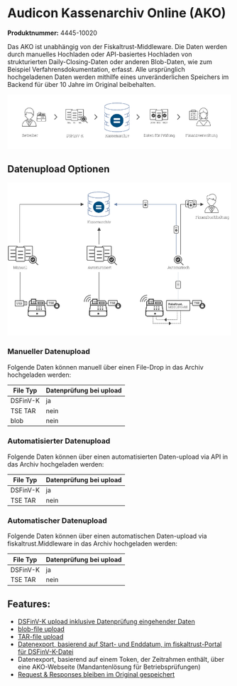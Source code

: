 # Audicon Kassenarchiv Online (AKO)

**Produktnummer:** 4445-10020

Das AKO ist unabhängig von der Fiskaltrust-Middleware. Die Daten werden durch manuelles Hochladen oder API-basiertes Hochladen von strukturierten Daily-Closing-Daten oder anderen Blob-Daten, wie zum Beispiel Verfahrensdokumentation, erfasst. Alle ursprünglich hochgeladenen Daten werden mithilfe eines unveränderlichen Speichers im Backend für über 10 Jahre im Original beibehalten.

![ako-data-flow](../media/ako-data-flow.png)                               

## Datenupload Optionen

![ako-data-upload-options](../media/ako-data-upload-options.png)

### Manueller Datenupload

Folgende Daten können manuell über einen File-Drop in das Archiv hochgeladen werden: 

| File Typ | Datenprüfung bei upload |
| -------- | ----------------------- |
| DSFinV-K | ja                      |
| TSE TAR  | nein                    |
| blob     | nein                    |



### Automatisierter Datenupload

Folgende Daten können über einen automatisierten Daten-upload via API in das Archiv hochgeladen werden: 

| File Typ | Datenprüfung bei upload |
| -------- | ----------------------- |
| DSFinV-K | ja                      |
| TSE TAR  | nein                    |



### Automatischer Datenupload

Folgende Daten können über einen automatischen Daten-upload via fiskaltrust.Middleware in das Archiv hochgeladen werden: 

| File Typ | Datenprüfung bei upload |
| -------- | ----------------------- |
| DSFinV-K | ja                      |
| TSE TAR  | nein                    |



## Features:

- [DSFinV-K upload inklusive Datenprüfung eingehender Daten](../features/DSFinV-K-upload.md)
- [blob-file upload](../features/blob-file-upload.md)
- [TAR-file upload](../features/TAR-file-upload.md)
- [Datenexport, basierend auf Start- und Enddatum, im fiskaltrust-Portal für DSFinV-K-Datei](../features/DSFinV-K-Export.md)
- Datenexport, basierend auf einem Token, der Zeitrahmen enthält, über eine AKO-Webseite (Mandantenlösung für Betriebsprüfungen)
- [Request & Responses bleiben im Original gespeichert](../features/unveraenderbarer-speicher.md)